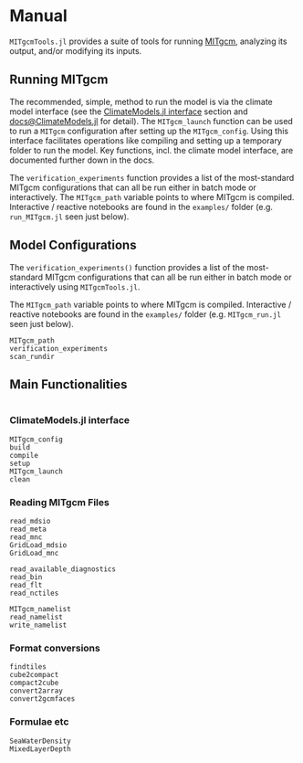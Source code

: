 # Manual

`MITgcmTools.jl` provides a suite of tools for running [MITgcm](https://mitgcm.readthedocs.io/en/latest/?badge=latest), analyzing its output, and/or modifying its inputs.

## Running MITgcm

The recommended, simple, method to run the model is via the climate model interface (see the [ClimateModels.jl interface](@ref) section and  [docs@ClimateModels.jl](https://gaelforget.github.io/ClimateModels.jl/dev/) for detail). The `MITgcm_launch` function can be used to run a `MITgcm` configuration after setting up the `MITgcm_config`. Using this interface facilitates operations like compiling and setting up a temporary folder to run the model. Key functions, incl. the climate model interface, are documented further down in the docs. 

The `verification_experiments` function provides a list of the most-standard MITgcm configurations that can all be run either in batch mode or interactively. The `MITgcm_path` variable points to where MITgcm is compiled. Interactive / reactive notebooks are found in the `examples/` folder (e.g. `run_MITgcm.jl`  seen just below). 

## Model Configurations

The `verification_experiments()` function provides a list of the most-standard MITgcm configurations that can all be run either in batch mode or interactively using `MITgcmTools.jl`. 

The `MITgcm_path` variable points to where MITgcm is compiled. Interactive / reactive notebooks are found in the `examples/` folder (e.g. `MITgcm_run.jl`  seen just below). 

```@docs
MITgcm_path
verification_experiments
scan_rundir
```

## Main Functionalities

```@index
```

### ClimateModels.jl interface

```@docs
MITgcm_config
build
compile 
setup
MITgcm_launch
clean
```

### Reading MITgcm Files

```@docs
read_mdsio
read_meta
read_mnc
GridLoad_mdsio
GridLoad_mnc
```

```@docs
read_available_diagnostics
read_bin
read_flt
read_nctiles
```

```@docs
MITgcm_namelist
read_namelist
write_namelist
```

### Format conversions

```@docs
findtiles
cube2compact
compact2cube
convert2array
convert2gcmfaces
```

### Formulae etc

```@docs
SeaWaterDensity
MixedLayerDepth
```
